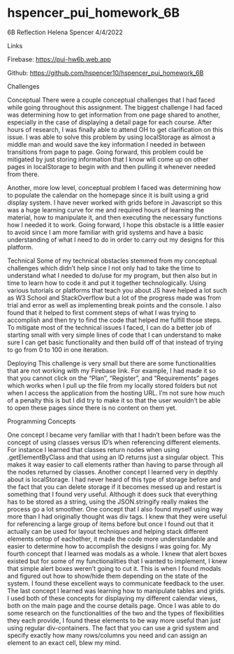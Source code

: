 # hspencer_pui_homework_6B

6B Reflection
Helena Spencer
4/4/2022

Links

Firebase: https://pui-hw6b.web.app 

Github: https://github.com/hspencer10/hspencer_pui_homework_6B 

Challenges

Conceptual
There were a couple conceptual challenges that I had faced while going throughout this assignment. The biggest challenge I had faced was determining how to get information from one page shared to another, especially in the case of displaying a detail page for each course. After hours of research, I was finally able to attend OH to get clarification on this issue. I was able to solve this problem by using localStorage as almost a middle man and would save the key information I needed in between transitions from page to page. Going forward, this problem could be mitigated by just storing information that I know will come up on other pages in localStorage to begin with and then pulling it whenever needed from there.

Another, more low level, conceptual problem I faced was determining how to populate the calendar on the homepage since it is built using a grid display system. I have never worked with grids before in Javascript so this was a huge learning curve for me and required hours of learning the material, how to manipulate it, and then executing the necessary functions how I needed it to work. Going forward, I hope this obstacle is a little easier to avoid since I am more familiar with grid systems and have a basic understanding of what I need to do in order to carry out my designs for this platform.

Technical
Some of my technical obstacles stemmed from my conceptual challenges which didn’t help since I not only had to take the time to understand what I needed to do/use for my program, but then also but in time to learn how to code it and put it together technologically. Using various tutorials or platforms that teach you about JS have helped a lot such as W3 School and StackOverflow but a lot of the progress made was from trial and error as well as implementing break points and the console. I also found that it helped to first comment steps of what I was trying to accomplish and then try to find the code that helped me fulfill those steps. To mitigate most of the technical issues I faced, I can do a better job of starting small with very simple lines of code that I can understand to make sure I can get basic functionality and then build off of that instead of trying to go from 0 to 100 in one iteration.

Deploying
This challenge is very small but there are some functionalities that are not working with my Firebase link. For example, I had made it so that you cannot click on the “Plan”, “Register”, and “Requirements” pages which works when I pull up the file from my locally stored folders but not when I access the application from the hosting URL. I’m not sure how much of a penalty this is but I did try to make it so that the user wouldn’t be able to open these pages since there is no content on them yet.

Programming Concepts

One concept I became very familiar with that I hadn’t been before was the concept of using classes versus ID’s when referencing different elements. For instance I learned that classes return nodes when using .getElementByClass and that using an ID returns just a singular object. This makes it way easier to call elements rather than having to parse through all the nodes returned by classes.
Another concept I learned very in depthly about is localStorage. I had never heard of this type of storage before and the fact that you can delete storage if it becomes messed up and restart is something that I found very useful. Although it does suck that everything has to be stored as a string, using the JSON.stringify really makes the process go a lot smoother.
One concept that I also found myself using way more than I had originally thought was div tags. I knew that they were useful for referencing a large group of items before but once I found out that it actually can be used for layout techniques and helping stack different elements ontop of eachother, it made the code more understandable and easier to determine how to accomplish the designs I was going for.
My fourth concept that I learned was modals as a whole. I knew that alert boxes existed but for some of my functionalities that I wanted to implement, I knew that simple alert boxes weren’t going to cut it. This is when I found modals and figured out how to show/hide them depending on the state of the system. I found these excellent ways to communicate feedback to the user.
The last concept I learned was learning how to manipulate tables and grids. I used both of these concepts for displaying my different calendar views, both on the main page and the course details page. Once I was able to do some research on the functionalities of the two and the types of flexibilities they each provide, I found these elements to be way more useful than just using regular div-containers. The fact that you can use a grid system and specify exactly how many rows/columns you need and can assign an element to an exact cell, blew my mind.
